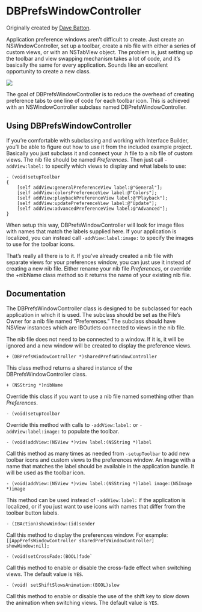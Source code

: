 DBPrefsWindowController
======

Originally created by [Dave Batton](http://www.mere-mortal-software.com/blog/details.php?d=2007-03-11).

Application preference windows aren’t difficult to create. Just create an NSWindowController, set up a toolbar, create a nib file with either a series of custom views, or with an NSTabView object. The problem is, just setting up the toolbar and view swapping mechanism takes a lot of code, and it’s basically the same for every application. Sounds like an excellent opportunity to create a new class.

![](https://github.com/kgn/DBPrefsWindowController/raw/master/prefswindow.jpg)

The goal of DBPrefsWindowController is to reduce the overhead of creating preference tabs to one line of code for each toolbar icon. This is achieved with an NSWindowController subclass named DBPrefsWindowController.

Using DBPrefsWindowController
------

If you’re comfortable with subclassing and working with Interface Builder, you’ll be able to figure out how to use it from the included example project. Basically you just subclass it and connect your .h file to a nib file of custom views. The nib file should be named *Preferences*. Then just call `-addView:label:` to specify which views to display and what labels to use:

    - (void)setupToolbar
    {
        [self addView:generalPreferenceView label:@"General"];
        [self addView:colorsPreferenceView label:@"Colors"];
        [self addView:playbackPreferenceView label:@"Playback"];
        [self addView:updatePreferenceView label:@"Update"];
        [self addView:advancedPreferenceView label:@"Advanced"];
    }

When setup this way, DBPrefsWindowController will look for image files with names that match the labels supplied here. If your application is localized, you can instead call `-addView:label:image:` to specify the images to use for the toolbar icons.

That’s really all there is to it. If you’ve already created a nib file with separate views for your preferences window, you can just use it instead of creating a new nib file. Either rename your nib file *Preferences*, or override the +nibName class method so it returns the name of your existing nib file.

Documentation
------

The DBPrefsWindowController class is designed to be subclassed for each application in which it is used. The subclass should be set as the File’s Owner for a nib file named “Preferences.” The subclass should have NSView instances which are IBOutlets connected to views in the nib file.

The nib file does not need to be connected to a window. If it is, it will be ignored and a new window will be created to display the preference views.

    + (DBPrefsWindowController *)sharedPrefsWindowController

This class method returns a shared instance of the DBPrefsWindowController class.

    + (NSString *)nibName

Override this class if you want to use a nib file named something other than *Preferences*.

    - (void)setupToolbar

Override this method with calls to `-addView:label:` or `-addView:label:image:` to populate the toolbar.

    - (void)addView:(NSView *)view label:(NSString *)label

Call this method as many times as needed from `-setupToolbar` to add new toolbar icons and custom views to the preferences window. An image with a name that matches the label should be available in the application bundle. It will be used as the toolbar icon.

    - (void)addView:(NSView *)view label:(NSString *)label image:(NSImage *)image

This method can be used instead of `-addView:label:` if the application is localized, or if you just want to use icons with names that differ from the toolbar button labels.

    - (IBAction)showWindow:(id)sender

Call this method to display the preferences window. For example: `[[AppPrefsWindowController sharedPrefsWindowController] showWindow:nil];`

    - (void)setCrossFade:(BOOL)fade`

Call this method to enable or disable the cross-fade effect when switching views. The default value is `YES`.

    - (void) setShiftSlowsAnimation:(BOOL)slow

Call this method to enable or disable the use of the shift key to slow down the animation when switching views. The default value is `YES`.

